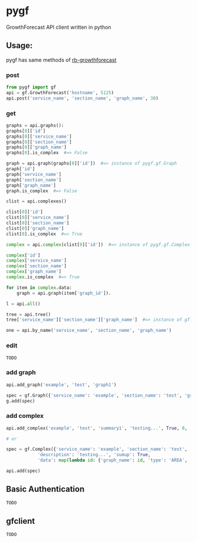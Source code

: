 pygf
====

GrowthForecast API client written in python

Usage:
----

pygf has same methods of [rb-growthforecast](https://github.com/tagomoris/rb-growthforecast)

### post

```python
from pygf import gf
api = gf.GrowthForecast('hostname', 5125)
api.post('service_name', 'section_name', 'graph_name', 30)
```

### get

```python
graphs = api.graphs():
graphs[0]['id']
graphs[0]['service_name']
graphs[0]['section_name']
graphs[0]['graph_name']
graphs[0].is_complex  #=> False

graph = api.graph(graphs[0]['id'])  #=> instance of pygf.gf.Graph
graph['id']
graph['service_name']
graph['section_name']
graph['graph_name']
graph.is_complex  #=> False

clist = api.complexes()

clist[0]['id']
clist[0]['service_name']
clist[0]['section_name']
clist[0]['graph_name']
clist[0].is_complex  #=> True

complex = api.complex(clist[0]['id'])  #=> instance of pygf.gf.Complex

complex['id']
complex['service_name']
complex['section_name']
complex['graph_name']
complex.is_complex  #=> True

for item in complex.data:
    graph = api.graph(item['graph_id']).

l = api.all()

tree = api.tree()
tree['service_name']['section_name']['graph_name']  #=> instance of gf.Graph

one = api.by_name('service_name', 'section_name', 'graph_name')
```

### edit

```
TODO
```


### add graph

```python
api.add_graph('example', 'test', 'graph1')

spec = gf.Graph({'service_name': 'example', 'section_name': 'test', 'graph_name': 'graph2'})
g.add(spec)
```

### add complex

```python
api.add_complex('example', 'test', 'summary1', 'testing...', True, 0, 'AREA', 'gauge', True, [graph1['id'], graph2['id']])

# or

spec = gf.Complex({'service_name': 'example', 'section_name': 'test', 'graph_name': 'summary2',
            'description': 'testing...', 'sumup': True,
            'data': map(lambda id: {'graph_name': id, 'type': 'AREA', 'gmode': 'gauge', 'stack': True}, graph_id_list)})

api.add(spec)
```

Basic Authentication
----

```python
TODO
```

gfclient
----

```python
TODO
```
